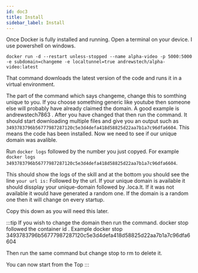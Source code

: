 ```yaml
---
id: doc3
title: Install
sidebar_label: Install
---
```


Once Docker is fully installed and running. Open a terminal on your device. I use powershell on windows. 


``` docker run -d --restart unless-stopped --name alpha-video -p 5000:5000 -e subdomain=changeme -e localtunnel=true andrewstech/alpha-video:latest ```


That command downloads the latest version of the code and runs it in a virtual environment.

The part of the command which says changeme, change this to somthing unique to you. If you choose something generic like youtube then someone else will probably have already claimed the domain. A good example is andrewstech7863 . After you have changed that then run the command. It should start downloading multiple files and give you an output such as ``` 3493783796b56777987287120c5e3d4defa418d58825d22aa7b1a7c96dfa6604 ```. This means the code has been installed. Now we need to see if our unique domain was avalible.

Run ``` docker logs ``` followed by the number you just copyed. For example ``` docker logs 3493783796b56777987287120c5e3d4defa418d58825d22aa7b1a7c96dfa6604 ```.

This should show the logs of the skill and at the bottom you should see the line ``` your url is: ``` Followed by the url. If your unique domain is available it should dissplay your unique-domain followed by .loca.lt. If it was not available it would have generated a random one. If the domain is a random one then it will change on every startup.

Copy this down as you will need this later. 

:::tip 
If you wish to change the domain then run the command. docker stop followed the container id . Example docker stop 3493783796b56777987287120c5e3d4defa418d58825d22aa7b1a7c96dfa6604

Then run the same command but change stop to rm to delete it.

You can now start from the Top
:::



